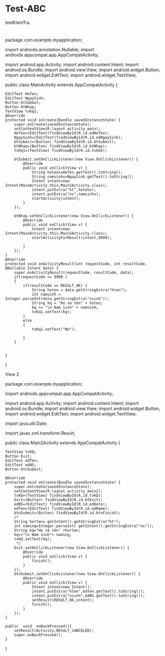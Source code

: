 # Test-ABC
testKiemTra
#
package com.example.myapplication;

import androidx.annotation.Nullable;
import androidx.appcompat.app.AppCompatActivity;

import android.app.Activity;
import android.content.Intent;
import android.os.Bundle;
import android.view.View;
import android.widget.Button;
import android.widget.EditText;
import android.widget.TextView;

public class MainActivity extends AppCompatActivity {

    EditText HoTen;
    EditText NgaySinh;
    Button btSubmit;
    Button btNhap;
    TextView tvKq1;
    @Override
    protected void onCreate(Bundle savedInstanceState) {
        super.onCreate(savedInstanceState);
        setContentView(R.layout.activity_main);
        HoTen=(EditText)findViewById(R.id.edHoTen);
        NgaySinh=(EditText)findViewById(R.id.edNgaySinh);
        btSubmit=(Button) findViewById(R.id.btSubmit);
        btNhap=(Button) findViewById(R.id.btNhap);
        tvKq1=(TextView) findViewById(R.id.tvkkk);

        btSubmit.setOnClickListener(new View.OnClickListener() {
            @Override
            public void onClick(View v) {
                String hotenx=HoTen.getText().toString();
                String namsinhx=NgaySinh.getText().toString();
                Intent intent=new Intent(MainActivity.this,Main2Activity.class);
                intent.putExtra("ht",hotenx);
                intent.putExtra("ns",namsinhx);
                startActivity(intent);
            }
        });

        btNhap.setOnClickListener(new View.OnClickListener() {
            @Override
            public void onClick(View v) {
                Intent intent=new Intent(MainActivity.this,Main2Activity.class);
                startActivityForResult(intent,9999);

            }
        });
    }
    @Override
    protected void onActivityResult(int requestCode, int resultCode, @Nullable Intent data) {
        super.onActivityResult(requestCode, resultCode, data);
        if(requestCode == 9999 )
        {
            if(resultCode == RESULT_OK) {
                String hoten = data.getStringExtra("hten");
                int namsinh = Integer.parseInt(data.getStringExtra("nsinh"));
                String kq = "Họ và tên" + hoten;
                kq += "\n Nam sinh" + namsinh;
                tvKq1.setText(kq);
            }
            else
            {
                tvKq1.setText("No");

            }
        }


    }
}

View 2

package com.example.myapplication;

import androidx.appcompat.app.AppCompatActivity;

import android.app.Activity;
import android.content.Intent;
import android.os.Bundle;
import android.view.View;
import android.widget.Button;
import android.widget.EditText;
import android.widget.TextView;

import java.util.Date;

import javax.xml.transform.Result;

public class Main2Activity extends AppCompatActivity {

    TextView tvKQ;
    Button Exit;
    EditText edTen;
    EditText edNS;
    Button btnSubmit;

    @Override
    protected void onCreate(Bundle savedInstanceState) {
        super.onCreate(savedInstanceState);
        setContentView(R.layout.activity_main2);
        tvKQ=(TextView) findViewById(R.id.tvKQ);
        Exit=(Button) findViewById(R.id.btExit);
        edNS=(EditText) findViewById(R.id.edDate);
        edTen=(EditText) findViewById(R.id.edName);
        btnSubmit=(Button) findViewById(R.id.btnFinish);
        /*
        String horten= getIntent().getStringExtra("ht");
        int naming=Integer.parseInt( getIntent().getStringExtra("ns"));
        String kq="Họ và tên" +horten;
        kq+="\n Nam sinh"+ naming;
        tvKQ.setText(kq);
         */
        Exit.setOnClickListener(new View.OnClickListener() {
            @Override
            public void onClick(View v) {
                finish();
            }
        });
        btnSubmit.setOnClickListener(new View.OnClickListener() {
            @Override
            public void onClick(View v) {
                Intent intent=new Intent();
                intent.putExtra("hten",edTen.getText().toString());
                intent.putExtra("nsinh",edNS.getText().toString());
                setResult(RESULT_OK,intent);
                finish();
            }
        });
    }

    public  void  onBackPressed(){
        setResult(Activity.RESULT_CANCELED);
        super.onBackPressed();
    }
}
